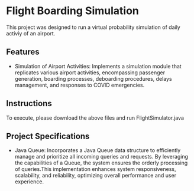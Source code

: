 # Flight Boarding Simulation
This project was designed to run a virtual probability simulation of daily activiy of an airport. 

## Features
- Simulation of Airport Activities: Implements a simulation module that replicates various airport activities, encompassing passenger generation, boarding processes, deboarding procedures, delays management, and responses to COVID emergencies. 

## Instructions
To execute, please download the above files and run FlightSimulator.java 

## Project Specifications
- Java Queue: Incorporates a Java Queue data structure to efficiently manage and prioritize all incoming queries and requests. By leveraging the capabilities of a Queue, the system ensures the orderly processing of queries.This implementation enhances system responsiveness, scalability, and reliability, optimizing overall performance and user experience.
